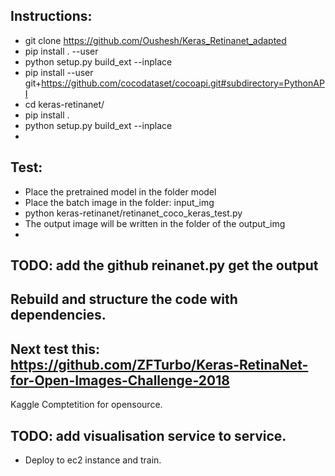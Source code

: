 ## Instructions:
   * git clone https://github.com/Oushesh/Keras_Retinanet_adapted
   * pip install . --user
   * python setup.py build_ext --inplace
   * pip install --user git+https://github.com/cocodataset/cocoapi.git#subdirectory=PythonAPI
   * cd keras-retinanet/
   * pip install .
   * python setup.py build_ext --inplace
   *

## Test:
   * Place the pretrained model in the folder model
   * Place the batch image in the folder: input_img
   * python keras-retinanet/retinanet_coco_keras_test.py
   * The output image will be written in the folder of the output_img
   * 

## TODO: add the github reinanet.py get the output

## Rebuild and structure the code with dependencies.

## Next test this: https://github.com/ZFTurbo/Keras-RetinaNet-for-Open-Images-Challenge-2018
   Kaggle Comptetition for opensource.

## TODO: add visualisation service to service.

* Deploy to ec2 instance and train.
